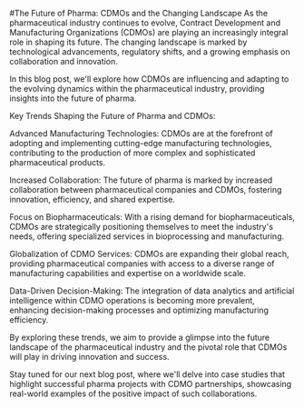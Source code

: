 #The Future of Pharma: CDMOs and the Changing Landscape
As the pharmaceutical industry continues to evolve, Contract Development and Manufacturing Organizations (CDMOs) are playing an increasingly integral role in shaping its future. The changing landscape is marked by technological advancements, regulatory shifts, and a growing emphasis on collaboration and innovation.

In this blog post, we'll explore how CDMOs are influencing and adapting to the evolving dynamics within the pharmaceutical industry, providing insights into the future of pharma.

Key Trends Shaping the Future of Pharma and CDMOs:

Advanced Manufacturing Technologies: CDMOs are at the forefront of adopting and implementing cutting-edge manufacturing technologies, contributing to the production of more complex and sophisticated pharmaceutical products.

Increased Collaboration: The future of pharma is marked by increased collaboration between pharmaceutical companies and CDMOs, fostering innovation, efficiency, and shared expertise.

Focus on Biopharmaceuticals: With a rising demand for biopharmaceuticals, CDMOs are strategically positioning themselves to meet the industry's needs, offering specialized services in bioprocessing and manufacturing.

Globalization of CDMO Services: CDMOs are expanding their global reach, providing pharmaceutical companies with access to a diverse range of manufacturing capabilities and expertise on a worldwide scale.

Data-Driven Decision-Making: The integration of data analytics and artificial intelligence within CDMO operations is becoming more prevalent, enhancing decision-making processes and optimizing manufacturing efficiency.

By exploring these trends, we aim to provide a glimpse into the future landscape of the pharmaceutical industry and the pivotal role that CDMOs will play in driving innovation and success.

Stay tuned for our next blog post, where we'll delve into case studies that highlight successful pharma projects with CDMO partnerships, showcasing real-world examples of the positive impact of such collaborations.


